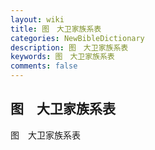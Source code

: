 ```yaml
---
layout: wiki
title: 图　大卫家族系表
categories: NewBibleDictionary
description: 图　大卫家族系表
keywords: 图　大卫家族系表
comments: false
---
```


## 图　大卫家族系表



图　大卫家族系表





